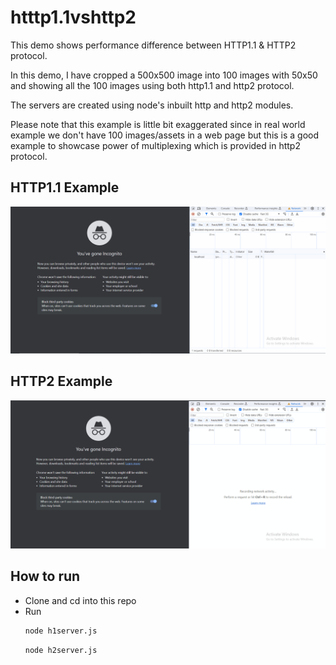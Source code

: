 # htttp1.1vshttp2

This demo shows performance difference between HTTP1.1 & HTTP2 protocol.

In this demo, I have cropped a 500x500 image into 100 images with 50x50 and showing all the 100 images using both http1.1 and http2 protocol.

The servers are created using node's inbuilt http and http2 modules.

Please note that this example is little bit exaggerated since in real world example we don't have 100 images/assets in a web page but this is a good example to showcase power of multiplexing which is provided in http2 protocol.


## HTTP1.1 Example
![http1 Example](showcase/http1.gif)

## HTTP2 Example
![http2 Example](showcase/http2.gif)


## How to run

- Clone and cd into this repo
- Run
  ```bash
  node h1server.js
  ```
  ```bash
  node h2server.js
  ```
